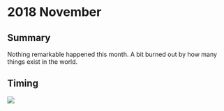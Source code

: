 # 2018 November

## Summary

Nothing remarkable happened this month. A bit burned out by how many things exist in the world.

## Timing

![](https://i.imgur.com/1saPA43.png)

